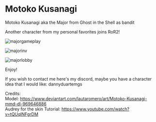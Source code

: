 # Motoko Kusanagi
Motoko Kusanagi aka the Major from Ghost in the Shell as bandit

Another character from my personal favorites joins RoR2!

![majorgameplay](https://github.com/dannyduartemgs/Major/assets/165226477/5a421af9-3213-46ae-96e9-5cf6d3518d85)

![majorinv](https://github.com/dannyduartemgs/Major/assets/165226477/11c24e43-aab8-4495-b38a-458dd187ad49)

![majorlobby](https://github.com/dannyduartemgs/Major/assets/165226477/b32a4bc6-7a57-4923-9994-2151250c780f)

Enjoy!

If you wish to contact me here's my discord, maybe you have a character idea that I would like: dannyduartemgs <br />

Credits: <br />
Model: https://www.deviantart.com/lautaromero/art/Motoko-Kusanagi-mmd-dl-969646886 <br />
Audrey for the skin Tutorial: https://www.youtube.com/watch?v=tQUqlNFgrDM <br />

